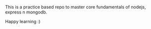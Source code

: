 This is a practice based repo to master core fundamentals of nodejs, express n mongodb.

Happy learning :)

